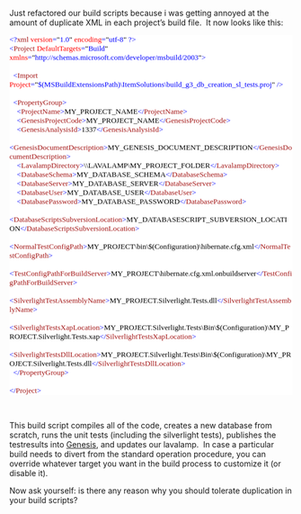 <p>Just refactored our build scripts because i was getting annoyed at the amount of duplicate XML in each project’s build file.&#160; It now looks like this:</p>  <div style="font-family: consolas; background: white; color: black; font-size: 10pt">   <p style="margin: 0px"><span style="color: blue">&lt;?</span><span style="color: #a31515">xml</span><span style="color: blue"> </span><span style="color: red">version</span><span style="color: blue">=</span>&quot;<span style="color: blue">1.0</span>&quot;<span style="color: blue"> </span><span style="color: red">encoding</span><span style="color: blue">=</span>&quot;<span style="color: blue">utf-8</span>&quot;<span style="color: blue"> ?&gt;</span></p>    <p style="margin: 0px"><span style="color: blue">&lt;</span><span style="color: #a31515">Project</span><span style="color: blue"> </span><span style="color: red">DefaultTargets</span><span style="color: blue">=</span>&quot;<span style="color: blue">Build</span>&quot;<span style="color: blue"> </span><span style="color: red">xmlns</span><span style="color: blue">=</span>&quot;<span style="color: blue">http://schemas.microsoft.com/developer/msbuild/2003</span>&quot;<span style="color: blue">&gt;</span></p>    <p style="margin: 0px">&#160;</p>    <p style="margin: 0px"><span style="color: blue">&#160; &lt;</span><span style="color: #a31515">Import</span><span style="color: blue"> </span><span style="color: red">Project</span><span style="color: blue">=</span>&quot;<span style="color: blue">$(MSBuildExtensionsPath)\ItemSolutions\build_g3_db_creation_sl_tests.proj</span>&quot;<span style="color: blue"> /&gt;</span></p>    <p style="margin: 0px">&#160;</p>    <p style="margin: 0px"><span style="color: blue">&#160; &lt;</span><span style="color: #a31515">PropertyGroup</span><span style="color: blue">&gt;</span></p>    <p style="margin: 0px"><span style="color: blue">&#160;&#160;&#160; &lt;</span><span style="color: #a31515">ProjectName</span><span style="color: blue">&gt;</span>MY_PROJECT_NAME<span style="color: blue">&lt;/</span><span style="color: #a31515">ProjectName</span><span style="color: blue">&gt;</span></p>    <p style="margin: 0px"><span style="color: blue">&#160;&#160;&#160; &lt;</span><span style="color: #a31515">GenesisProjectCode</span><span style="color: blue">&gt;</span>MY_PROJECT_NAME<span style="color: blue">&lt;/</span><span style="color: #a31515">GenesisProjectCode</span><span style="color: blue">&gt;&#160;&#160;&#160; </span></p>    <p style="margin: 0px"><span style="color: blue">&#160;&#160;&#160; &lt;</span><span style="color: #a31515">GenesisAnalysisId</span><span style="color: blue">&gt;</span>1337<span style="color: blue">&lt;/</span><span style="color: #a31515">GenesisAnalysisId</span><span style="color: blue">&gt;</span></p>    <p style="margin: 0px"><span style="color: blue">&#160;&#160;&#160; &lt;</span><span style="color: #a31515">GenesisDocumentDescription</span><span style="color: blue">&gt;</span>MY_GENESIS_DOCUMENT_DESCRIPTION<span style="color: blue">&lt;/</span><span style="color: #a31515">GenesisDocumentDescription</span><span style="color: blue">&gt;</span></p>    <p style="margin: 0px"><span style="color: blue">&#160;&#160;&#160; &lt;</span><span style="color: #a31515">LavalampDirectory</span><span style="color: blue">&gt;</span>\\LAVALAMP\MY_PROJECT_FOLDER<span style="color: blue">&lt;/</span><span style="color: #a31515">LavalampDirectory</span><span style="color: blue">&gt;</span></p>    <p style="margin: 0px"><span style="color: blue">&#160;&#160;&#160; &lt;</span><span style="color: #a31515">DatabaseSchema</span><span style="color: blue">&gt;</span>MY_DATABASE_SCHEMA<span style="color: blue">&lt;/</span><span style="color: #a31515">DatabaseSchema</span><span style="color: blue">&gt;</span></p>    <p style="margin: 0px"><span style="color: blue">&#160;&#160;&#160; &lt;</span><span style="color: #a31515">DatabaseServer</span><span style="color: blue">&gt;</span>MY_DATABASE_SERVER<span style="color: blue">&lt;/</span><span style="color: #a31515">DatabaseServer</span><span style="color: blue">&gt;</span></p>    <p style="margin: 0px"><span style="color: blue">&#160;&#160;&#160; &lt;</span><span style="color: #a31515">DatabaseUser</span><span style="color: blue">&gt;</span>MY_DATABASE_USER<span style="color: blue">&lt;/</span><span style="color: #a31515">DatabaseUser</span><span style="color: blue">&gt;</span></p>    <p style="margin: 0px"><span style="color: blue">&#160;&#160;&#160; &lt;</span><span style="color: #a31515">DatabasePassword</span><span style="color: blue">&gt;</span>MY_DATABASE_PASSWORD<span style="color: blue">&lt;/</span><span style="color: #a31515">DatabasePassword</span><span style="color: blue">&gt;</span></p>    <p style="margin: 0px"><span style="color: blue">&#160;&#160;&#160; &lt;</span><span style="color: #a31515">DatabaseScriptsSubversionLocation</span><span style="color: blue">&gt;</span>MY_DATABASESCRIPT_SUBVERSION_LOCATION<span style="color: blue">&lt;/</span><span style="color: #a31515">DatabaseScriptsSubversionLocation</span><span style="color: blue">&gt;</span></p>    <p style="margin: 0px"><span style="color: blue">&#160;&#160;&#160; &lt;</span><span style="color: #a31515">NormalTestConfigPath</span><span style="color: blue">&gt;</span>MY_PROJECT\bin\$(Configuration)\hibernate.cfg.xml<span style="color: blue">&lt;/</span><span style="color: #a31515">NormalTestConfigPath</span><span style="color: blue">&gt;</span></p>    <p style="margin: 0px"><span style="color: blue">&#160;&#160;&#160; &lt;</span><span style="color: #a31515">TestConfigPathForBuildServer</span><span style="color: blue">&gt;</span>MY_PROJECT\hibernate.cfg.xml.onbuildserver<span style="color: blue">&lt;/</span><span style="color: #a31515">TestConfigPathForBuildServer</span><span style="color: blue">&gt;</span></p>    <p style="margin: 0px"><span style="color: blue">&#160;&#160;&#160; &lt;</span><span style="color: #a31515">SilverlightTestAssemblyName</span><span style="color: blue">&gt;</span>MY_PROJECT.Silverlight.Tests.dll<span style="color: blue">&lt;/</span><span style="color: #a31515">SilverlightTestAssemblyName</span><span style="color: blue">&gt;</span></p>    <p style="margin: 0px"><span style="color: blue">&#160;&#160;&#160; &lt;</span><span style="color: #a31515">SilverlightTestsXapLocation</span><span style="color: blue">&gt;</span>MY_PROJECT.Silverlight.Tests\Bin\$(Configuration)\MY_PROJECT.Silverlight.Tests.xap<span style="color: blue">&lt;/</span><span style="color: #a31515">SilverlightTestsXapLocation</span><span style="color: blue">&gt;</span></p>    <p style="margin: 0px"><span style="color: blue">&#160;&#160;&#160; &lt;</span><span style="color: #a31515">SilverlightTestsDllLocation</span><span style="color: blue">&gt;</span>MY_PROJECT.Silverlight.Tests\Bin\$(Configuration)\MY_PROJECT.Silverlight.Tests.dll<span style="color: blue">&lt;/</span><span style="color: #a31515">SilverlightTestsDllLocation</span><span style="color: blue">&gt;</span></p>    <p style="margin: 0px"><span style="color: blue">&#160; &lt;/</span><span style="color: #a31515">PropertyGroup</span><span style="color: blue">&gt;</span></p>    <p style="margin: 0px">&#160;</p>    <p style="margin: 0px"><span style="color: blue">&lt;/</span><span style="color: #a31515">Project</span><span style="color: blue">&gt;</span></p> </div>  <p>&#160;</p>  <p>This build script compiles all of the code, creates a new database from scratch, runs the unit tests (including the silverlight tests), publishes the testresults into <a href="http://davybrion.com/blog/2008/11/genesis-bridging-the-gap-between-requirement-and-code/" target="_blank">Genesis</a>, and updates our lavalamp.&#160; In case a particular build needs to divert from the standard operation procedure, you can override whatever target you want in the build process to customize it (or disable it).</p>  <p>Now ask yourself: is there any reason why you should tolerate duplication in your build scripts?</p>